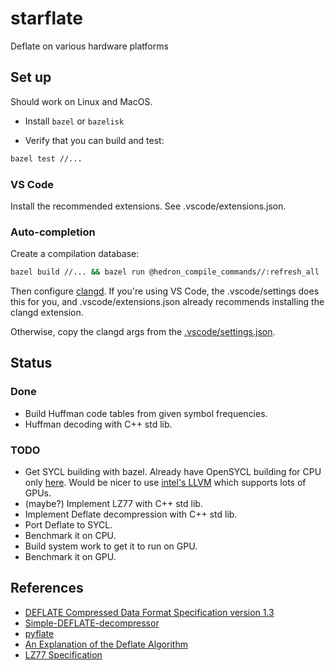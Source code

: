 # starflate

Deflate on various hardware platforms

## Set up

Should work on Linux and MacOS.

* Install `bazel` or `bazelisk`

* Verify that you can build and test:
```sh
bazel test //...
```

### VS Code

Install the recommended extensions. See .vscode/extensions.json.

### Auto-completion

Create a compilation database:

```sh
bazel build //... && bazel run @hedron_compile_commands//:refresh_all
```

Then configure [clangd](https://clangd.llvm.org/).
If you're using VS Code, the .vscode/settings does this for you,
and .vscode/extensions.json already recommends installing the clangd extension.

Otherwise, copy the clangd args from the [.vscode/settings.json](.vscode/settings.json).

## Status

### Done

* Build Huffman code tables from given symbol frequencies.
* Huffman decoding with C++ std lib.

### TODO

* Get SYCL building with bazel. Already have OpenSYCL building for CPU only [here](https://github.com/garymm/xpu).
  Would be nicer to use [intel's LLVM](https://github.com/intel/llvm) which supports lots of GPUs.
* (maybe?) Implement LZ77 with C++ std lib.
* Implement Deflate decompression with C++ std lib.
* Port Deflate to SYCL.
* Benchmark it on CPU.
* Build system work to get it to run on GPU.
* Benchmark it on GPU.

## References

* [DEFLATE Compressed Data Format Specification version 1.3](https://tools.ietf.org/html/rfc1951)
* [Simple-DEFLATE-decompressor](https://github.com/nayuki/Simple-DEFLATE-decompressor)
* [pyflate](https://github.com/garymm/pyflate)
* [An Explanation of the Deflate Algorithm](https://zlib.net/feldspar.html)
* [LZ77 Specification](https://www.cs.duke.edu/courses/spring03/cps296.5/papers/ziv_lempel_1977_universal_algorithm.pdf)
